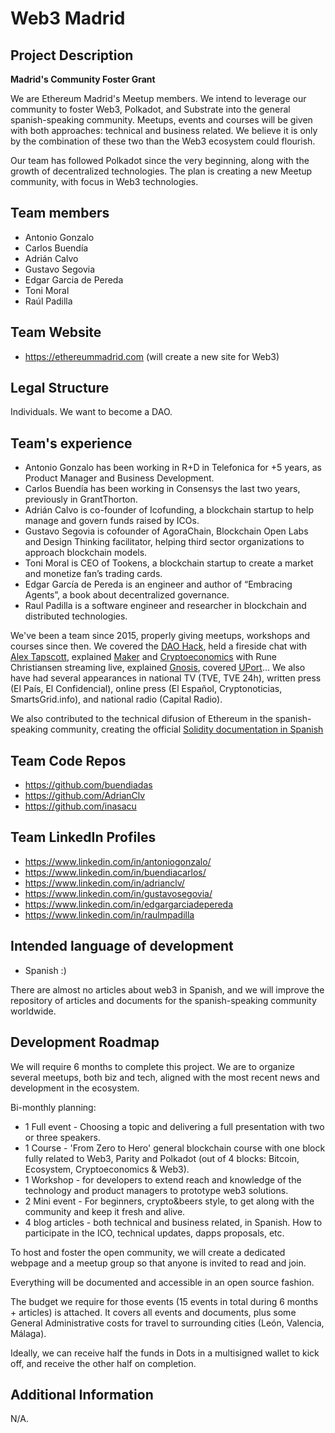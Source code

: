 # Web3 Madrid

## Project Description
**Madrid's Community Foster Grant**

We are Ethereum Madrid's Meetup members. We intend to leverage our community to foster Web3, Polkadot, and Substrate into the general spanish-speaking community. Meetups, events and courses will be given with both approaches: technical and business related. We believe it is only by the combination of these two than the Web3 ecosystem could flourish.

Our team has followed Polkadot since the very beginning, along with the growth of decentralized technologies. The plan is creating a new Meetup community, with focus in Web3 technologies.

## Team members
* Antonio Gonzalo
* Carlos Buendía
* Adrián Calvo
* Gustavo Segovia
* Edgar Garcia de Pereda
* Toni Moral
* Raúl Padilla

## Team Website	
* https://ethereummadrid.com
(will create a new site for Web3)

## Legal Structure 
Individuals. We want to become a DAO.

## Team's experience
* Antonio Gonzalo has been working in R+D in Telefonica for +5 years, as Product Manager and Business Development.
* Carlos Buendía has been working in Consensys the last two years, previously in GrantThorton.
* Adrián Calvo is co-founder of Icofunding, a blockchain startup to help manage and govern funds raised by ICOs.
* Gustavo Segovia is cofounder of AgoraChain, Blockchain Open Labs and Design Thinking facilitator, helping third sector organizations to approach blockchain models.
* Toni Moral is CEO of Tookens, a blockchain startup to create a market and monetize fan’s trading cards.
* Edgar García de Pereda is an engineer and author of “Embracing Agents”, a book about decentralized governance.
* Raul Padilla is a software engineer and researcher in blockchain and distributed technologies.

We've been a team since 2015, properly giving meetups, workshops and courses since then. We covered the [DAO Hack](https://www.youtube.com/watch?v=ZF6damrZzRM), held a fireside chat with [Alex Tapscott](https://www.criptonoticias.com/eventos/antonio-gonzalo-alex-tapscott-blockchain-solucion-internet-cosas/#ixzz4i4w9NZT4), explained [Maker](https://www.youtube.com/watch?v=tJkZW5erlrE) and [Cryptoeconomics](https://www.youtube.com/watch?v=fkWsJgFdj9E) with Rune Christiansen streaming live, explained [Gnosis](https://www.youtube.com/watch?v=GhnvxxydPn8), covered [UPort](https://www.youtube.com/watch?v=IUOsa1se_5s)... We also have had several appearances in national TV (TVE, TVE 24h), written press (El País, El Confidencial), online press (El Español, Cryptonoticias, SmartsGrid.info), and national radio (Capital Radio).

We also contributed to the technical difusion of Ethereum in the spanish-speaking community, creating the official [Solidity documentation in Spanish](https://solidity-es.readthedocs.io/es/latest) 



## Team Code Repos
* https://github.com/buendiadas
* https://github.com/AdrianClv
* https://github.com/inasacu

## Team LinkedIn Profiles
* https://www.linkedin.com/in/antoniogonzalo/
* https://www.linkedin.com/in/buendiacarlos/
* https://www.linkedin.com/in/adrianclv/
* https://www.linkedin.com/in/gustavosegovia/
* https://www.linkedin.com/in/edgargarciadepereda
* https://www.linkedin.com/in/raulmpadilla

## Intended language of development
* Spanish :)


There are almost no articles about web3 in Spanish, and we will improve the repository of articles and documents for the spanish-speaking community worldwide.

## Development Roadmap
We will require 6 months to complete this project. We are to organize several meetups, both biz and tech, aligned with the most recent news and development in the ecosystem.

Bi-monthly planning:
- 1 Full event - Choosing a topic and delivering a full presentation with two or three speakers.
- 1 Course - 'From Zero to Hero' general blockchain course with one block fully related to Web3, Parity and Polkadot (out of 4 blocks: Bitcoin, Ecosystem, Cryptoeconomics & Web3).
- 1 Workshop - for developers to extend reach and knowledge of the technology and product managers to prototype web3 solutions.
- 2 Mini event - For beginners, crypto&beers style, to get along with the community and keep it fresh and alive.
- 4 blog articles - both technical and business related, in Spanish. How to participate in the ICO, technical updates, dapps proposals, etc.

To host and foster the open community, we will create a dedicated webpage and a meetup group so that anyone is invited to read and join.

Everything will be documented and accessible in an open source fashion.

The budget we require for those events (15 events in total during 6 months + articles) is attached. It covers all events and documents, plus some General Administrative costs for travel to surrounding cities (León, Valencia, Málaga).

Ideally, we can receive half the funds in Dots in a multisigned wallet to kick off, and receive the other half on completion.

## Additional Information
N/A.
